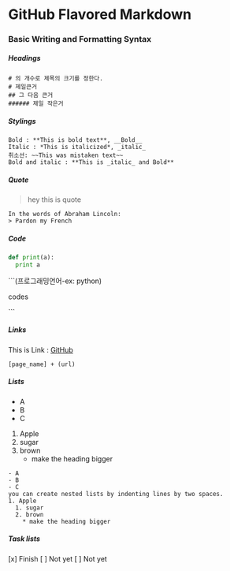 # GitHub Flavored Markdown

### Basic Writing and Formatting Syntax

##### Headings

```
# 의 개수로 제목의 크기를 정한다.
# 제일큰거
## 그 다음 큰거
###### 제일 작은거
```

##### Stylings
```
Bold : **This is bold text**, __Bold__
Italic : *This is italicized*, _italic_
취소선: ~~This was mistaken text~~
Bold and italic : **This is _italic_ and Bold**
```

##### Quote
> hey this is quote

```
In the words of Abraham Lincoln:
> Pardon my French
```

##### Code
```python
def print(a):
  print a
```

\```(프로그래밍언어-ex: python)

codes

\`\`\`

##### Links
This is Link : [GitHub](https://github.com)
```
[page_name] + (url)
```

##### Lists
- A
- B
- C


1. Apple
  1. sugar
  2. brown
     * make the heading bigger
    
```
- A
- B
- C
you can create nested lists by indenting lines by two spaces.
1. Apple
  1. sugar
  2. brown
    * make the heading bigger
```

##### Task lists
[x] Finish
[ ] Not yet
[ ] Not yet







